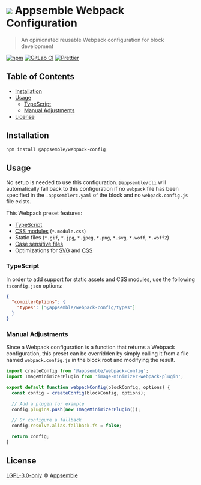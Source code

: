 # ![](https://gitlab.com/appsemble/appsemble/-/raw/0.27.5/config/assets/logo.svg) Appsemble Webpack Configuration

> An opinionated reusable Webpack configuration for block development

[![npm](https://img.shields.io/npm/v/@appsemble/webpack-config)](https://www.npmjs.com/package/@appsemble/webpack-config)
[![GitLab CI](https://gitlab.com/appsemble/appsemble/badges/0.27.5/pipeline.svg)](https://gitlab.com/appsemble/appsemble/-/releases/0.27.5)
[![Prettier](https://img.shields.io/badge/code_style-prettier-ff69b4.svg)](https://prettier.io)

## Table of Contents

- [Installation](#installation)
- [Usage](#usage)
  - [TypeScript](#typescript)
  - [Manual Adjustments](#manual-adjustments)
- [License](#license)

## Installation

```sh
npm install @appsemble/webpack-config
```

## Usage

No setup is needed to use this configuration. `@appsemble/cli` will automatically fall back to this
configuration if no `webpack` file has been specified in the `.appsemblerc.yaml` of the block and no
`webpack.config.js` file exists.

This Webpack preset features:

- [TypeScript](https://www.typescriptlang.org)
- [CSS modules](https://github.com/css-modules/css-modules) (`*.module.css`)
- Static files (`*.gif`, `*.jpg`, `*.jpeg`, `*.png`, `*.svg`, `*.woff`, `*.woff2`)
- [Case sensitive files](https://www.npmjs.com/package/case-sensitive-paths-webpack-plugin)
- Optimizations for [SVG](https://www.npmjs.com/package/svgo-loader) and
  [CSS](https://www.npmjs.com/package/optimize-css-assets-webpack-plugin)

### TypeScript

In order to add support for static assets and CSS modules, use the following `tsconfig.json`
options:

```json
{
  "compilerOptions": {
    "types": ["@appsemble/webpack-config/types"]
  }
}
```

### Manual Adjustments

Since a Webpack configuration is a function that returns a Webpack configuration, this preset can be
overridden by simply calling it from a file named `webpack.config.js` in the block root and
modifying the result.

```js
import createConfig from '@appsemble/webpack-config';
import ImageMinimizerPlugin from 'image-minimizer-webpack-plugin';

export default function webpackConfig(blockConfig, options) {
  const config = createConfig(blockConfig, options);

  // Add a plugin for example
  config.plugins.push(new ImageMinimizerPlugin());

  // Or configure a fallback
  config.resolve.alias.fallback.fs = false;

  return config;
}
```

## License

[LGPL-3.0-only](https://gitlab.com/appsemble/appsemble/-/blob/0.27.5/LICENSE.md) ©
[Appsemble](https://appsemble.com)
